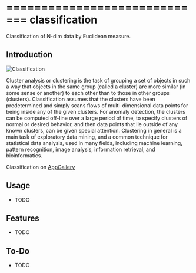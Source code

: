 =============================
classification
=============================

Classification of N-dim data by Euclidean measure.


Introduction
------------

<img src="http://appgallery.maxeler.com/v0.1/app/Classification/icon" alt="Classification">

Cluster analysis or clustering is the task of grouping a set of objects in such a way that objects in the same group (called a cluster) are more similar (in some sense or another) to each other than to those in other groups (clusters). Classification assumes that the clusters have been predetermined and simply scans flows of multi-dimensional data points for being inside any of the given clusters. For anomaly detection, the clusters can be computed off-line over a large period of time, to specify clusters of normal or desired behavior, and then data points that lie outside of any known clusters, can be given special attention. Clustering in general is a main task of exploratory data mining, and a common technique for statistical data analysis, used in many fields, including machine learning, pattern recognition, image analysis, information retrieval, and bioinformatics.

Classification on [AppGallery](http://appgallery.maxeler.com/#/app/Classification) 


Usage
-----

* TODO


Features
--------

* TODO


To-Do
-----

* TODO
